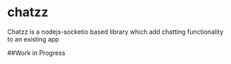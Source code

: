 # chatzz
Chatzz is a nodejs-socketio based library which add chatting functionality to an existing app

##Work in Progress
